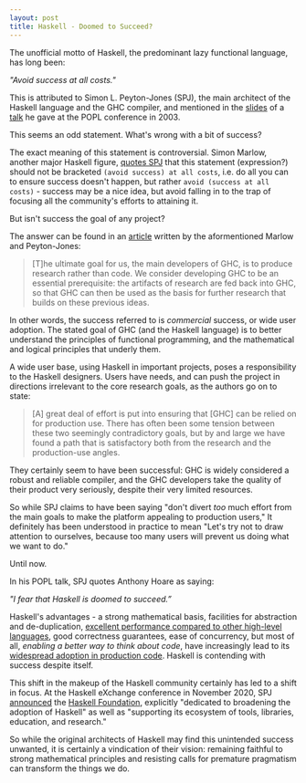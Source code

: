 ```yaml
---
layout: post
title: Haskell - Doomed to Succeed?
---
```

The unofficial motto of Haskell, the predominant lazy functional language, has long been:

*"Avoid success at all costs."*

This is attributed to Simon L. Peyton-Jones (SPJ), the main architect of the Haskell language and the GHC compiler, and mentioned in the [slides](https://www.microsoft.com/en-us/research/wp-content/uploads/2016/07/HaskellRetrospective.ppt) of a [talk](https://www.microsoft.com/en-us/research/publication/wearing-hair-shirt-retrospective-haskell-2003/) he gave at the POPL conference in 2003.

This seems an odd statement. What's wrong with a bit of success?

The exact meaning of this statement is controversial. Simon Marlow, another major Haskell figure, [quotes SPJ](https://twitter.com/simonmar/status/246335257677271040) that this statement (expression?) should not be bracketed `(avoid success) at all costs`, i.e. do all you can to ensure success doesn't happen, but rather `avoid (success at all costs)` - success may be a nice idea, but avoid falling in to the trap of focusing all the community's efforts to attaining it.

But isn't success the goal of any project?

The answer can be found in an [article](https://www.aosabook.org/en/ghc.html) written by the aformentioned Marlow and Peyton-Jones:

> [T]he ultimate goal for us, the main developers of GHC, is to produce research rather than code. We consider developing GHC to be an essential prerequisite: the artifacts of research are fed back into GHC, so that GHC can then be used as the basis for further research that builds on these previous ideas. 

In other words, the success referred to is *commercial* success, or wide user adoption. The stated goal of GHC (and the Haskell language) is to better understand the principles of functional programming, and the mathematical and logical principles that underly them.

A wide user base, using Haskell in important projects, poses a responsibility to the Haskell designers. Users have needs, and can push the project in directions irrelevant to the core research goals, as the authors go on to state:

>  [A] great deal of effort is put into ensuring that [GHC] can be relied on for production use. There has often been some tension between these two seemingly contradictory goals, but by and large we have found a path that is satisfactory both from the research and the production-use angles.

They certainly seem to have been successful: GHC is widely considered a robust and reliable compiler, and the GHC developers take the quality of their product very seriously, despite their very limited resources.

So while SPJ claims to have been saying "don't divert *too* much effort from the main goals to make the platform appealing to production users," It definitely has been understood in practice to mean "Let's try not to draw attention to ourselves, because too many users will prevent us doing what we want to do."

Until now.

In his POPL talk, SPJ quotes Anthony Hoare as saying:

*"I fear that Haskell is doomed to succeed.”*

Haskell's advantages - a strong mathematical basis, facilities for abstraction and de-duplication, [excellent performance compared to other high-level languages](https://arifordsham.com/is-haskell-fast/), good correctness guarantees, ease of concurrency, but most of all, *enabling a better way to think about code*, have increasingly lead to its [widespread adoption in production code](https://wiki.haskell.org/Haskell_in_industry). Haskell is contending with success despite itself.

This shift in the makeup of the Haskell community certainly has led to a shift in focus. At the Haskell eXchange conference in November 2020, SPJ [announced](https://youtu.be/MEmRarBL9kw) the [Haskell Foundation](https://haskell.foundation/), explicitly "dedicated to broadening the adoption of Haskell" as well as "supporting its ecosystem of tools, libraries, education, and research."

So while the original architects of Haskell may find this unintended success unwanted, it is certainly a vindication of their vision: remaining faithful to strong mathematical principles and resisting calls for premature pragmatism can transform the things we do.
